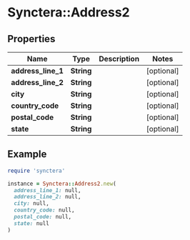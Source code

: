 # Synctera::Address2

## Properties

| Name | Type | Description | Notes |
| ---- | ---- | ----------- | ----- |
| **address_line_1** | **String** |  | [optional] |
| **address_line_2** | **String** |  | [optional] |
| **city** | **String** |  | [optional] |
| **country_code** | **String** |  | [optional] |
| **postal_code** | **String** |  | [optional] |
| **state** | **String** |  | [optional] |

## Example

```ruby
require 'synctera'

instance = Synctera::Address2.new(
  address_line_1: null,
  address_line_2: null,
  city: null,
  country_code: null,
  postal_code: null,
  state: null
)
```

